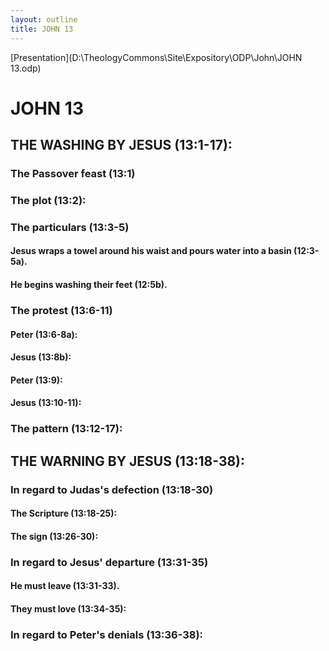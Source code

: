 ```yaml
---
layout: outline
title: JOHN 13
---
```

[Presentation](D:\TheologyCommons\Site\Expository\ODP\John\JOHN 13.odp)
# JOHN 13
## THE WASHING BY JESUS (13:1-17): 
###  The Passover feast (13:1) 
###  The plot (13:2): 
###  The particulars (13:3-5) 
####  Jesus wraps a towel around his waist and pours water into a basin (12:3-5a). 
####  He begins washing their feet (12:5b). 
###  The protest (13:6-11) 
####  Peter (13:6-8a): 
####  Jesus (13:8b): 
####  Peter (13:9): 
####  Jesus (13:10-11): 
###  The pattern (13:12-17): 
## THE WARNING BY JESUS (13:18-38): 
###  In regard to Judas\'s defection (13:18-30) 
####  The Scripture (13:18-25): 
####  The sign (13:26-30): 
###  In regard to Jesus\' departure (13:31-35) 
####  He must leave (13:31-33). 
####  They must love (13:34-35): 
###  In regard to Peter\'s denials (13:36-38): 
